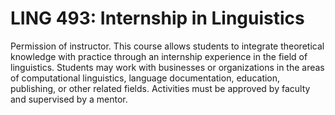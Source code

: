 # LING 493: Internship in Linguistics

Permission of instructor. This course allows students to integrate theoretical knowledge with practice through an internship experience in the field of linguistics. Students may work with businesses or organizations in the areas of computational linguistics, language documentation, education, publishing, or other related fields. Activities must be approved by faculty and supervised by a mentor.